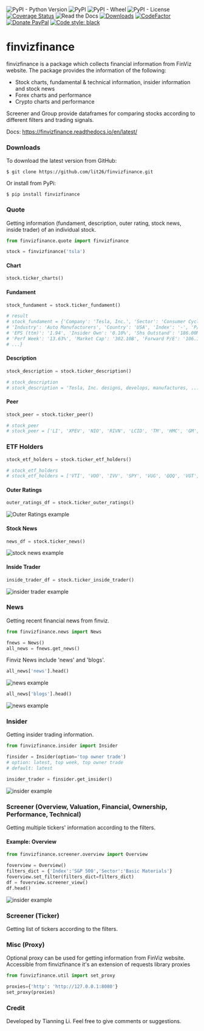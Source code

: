 ![PyPI - Python Version](https://img.shields.io/pypi/pyversions/finvizfinance)
![PyPI](https://img.shields.io/pypi/v/finvizfinance)
![PyPI - Wheel](https://img.shields.io/pypi/wheel/finvizfinance)
![PyPI - License](https://img.shields.io/pypi/l/finvizfinance?color=gre)
[![Coverage Status](https://coveralls.io/repos/github/lit26/finvizfinance/badge.svg)](https://coveralls.io/github/lit26/finvizfinance)
![Read the Docs](https://img.shields.io/readthedocs/finvizfinance)
[![Downloads](https://pepy.tech/badge/finvizfinance)](https://pepy.tech/project/finvizfinance)
[![CodeFactor](https://www.codefactor.io/repository/github/lit26/finvizfinance/badge/master)](https://www.codefactor.io/repository/github/lit26/finvizfinance/overview/master)
[![Donate PayPal](https://img.shields.io/badge/Donate%20%24-PayPal-brightgreen.svg)](https://www.paypal.me/TIANNINGL/)
[![Code style: black](https://img.shields.io/badge/code%20style-black-000000.svg)](https://github.com/psf/black)

# finvizfinance

finvizfinance is a package which collects financial information from FinViz website. The package provides the information of the following:

- Stock charts, fundamental & technical information, insider information and stock news
- Forex charts and performance
- Crypto charts and performance

Screener and Group provide dataframes for comparing stocks according to different filters and trading signals.

Docs: https://finvizfinance.readthedocs.io/en/latest/

### Downloads

To download the latest version from GitHub:

```
$ git clone https://github.com/lit26/finvizfinance.git
```

Or install from PyPi:

```
$ pip install finvizfinance
```

### Quote

Getting information (fundament, description, outer rating, stock news, inside trader) of an individual stock.

```python
from finvizfinance.quote import finvizfinance

stock = finvizfinance('tsla')
```

#### Chart

```python
stock.ticker_charts()
```

#### Fundament

```python
stock_fundament = stock.ticker_fundament()

# result
# stock_fundament = {'Company': 'Tesla, Inc.', 'Sector': 'Consumer Cyclical',
# 'Industry': 'Auto Manufacturers', 'Country': 'USA', 'Index': '-', 'P/E': '849.57',
# 'EPS (ttm)': '1.94', 'Insider Own': '0.10%', 'Shs Outstand': '186.00M',
# 'Perf Week': '13.63%', 'Market Cap': '302.10B', 'Forward P/E': '106.17',
# ...}
```

#### Description

```python
stock_description = stock.ticker_description()

# stock_description
# stock_description = 'Tesla, Inc. designs, develops, manufactures, ...'
```
#### Peer

```python
stock_peer = stock.ticker_peer()

# stock_peer
# stock_peer = ['LI', 'XPEV', 'NIO', 'RIVN', 'LCID', 'TM', 'HMC', 'GM', 'STLA', 'F']
```
### ETF Holders

```python
stock_etf_holders = stock.ticker_etf_holders()

# stock_etf_holders
# stock_etf_holders = ['VTI', 'VOO', 'IVV', 'SPY', 'VUG', 'QQQ', 'VGT', 'IWF', 'XLK', 'SPLG']
```

#### Outer Ratings

```python
outer_ratings_df = stock.ticker_outer_ratings()
```

![Outer Ratings example](asset/outer_rating.png)

#### Stock News

```python
news_df = stock.ticker_news()
```

![stock news example](asset/stock_news.png)

#### Inside Trader

```python
inside_trader_df = stock.ticker_inside_trader()
```

![insider trader example](asset/insider_trader.png)

### News

Getting recent financial news from finviz.

```python
from finvizfinance.news import News

fnews = News()
all_news = fnews.get_news()
```

Finviz News include 'news' and 'blogs'.

```python
all_news['news'].head()
```

![news example](asset/news_news.png)

```python
all_news['blogs'].head()
```

![news example](asset/news_blogs.png)

### Insider

Getting insider trading information.

```python
from finvizfinance.insider import Insider

finsider = Insider(option='top owner trade')
# option: latest, top week, top owner trade
# default: latest

insider_trader = finsider.get_insider()
```

![insider example](asset/insider.png)

### Screener (Overview, Valuation, Financial, Ownership, Performance, Technical)

Getting multiple tickers' information according to the filters.

#### Example: Overview

```python
from finvizfinance.screener.overview import Overview

foverview = Overview()
filters_dict = {'Index':'S&P 500','Sector':'Basic Materials'}
foverview.set_filter(filters_dict=filters_dict)
df = foverview.screener_view()
df.head()
```

![insider example](asset/screen_overview.png)

### Screener (Ticker)

Getting list of tickers according to the filters.

### Misc (Proxy)

Optional proxy can be used for getting information from FinViz website. Accessible from finvizfinance
it's an extension of requests library proxies

```python
from finvizfinance.util import set_proxy

proxies={'http': 'http://127.0.0.1:8080'}
set_proxy(proxies)
```

### Credit

Developed by Tianning Li. Feel free to give comments or suggestions.
